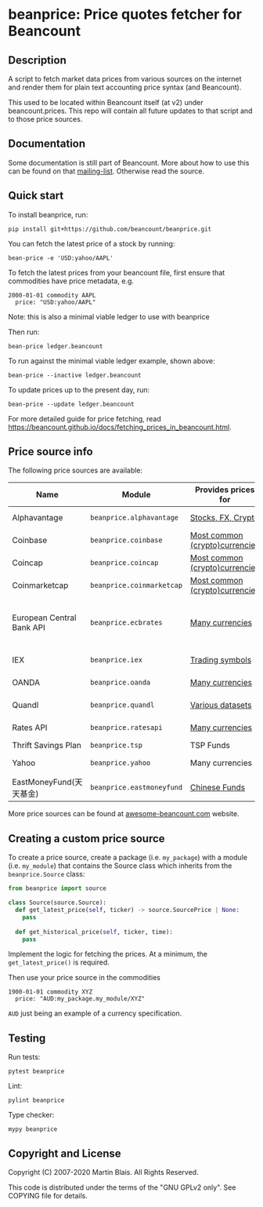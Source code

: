 # beanprice: Price quotes fetcher for Beancount

## Description

A script to fetch market data prices from various sources on the internet
and render them for plain text accounting price syntax (and Beancount).

This used to be located within Beancount itself (at v2) under beancount.prices.
This repo will contain all future updates to that script and to those price
sources.

## Documentation

Some documentation is still part of Beancount. More about how to use this can be
found on that [mailing-list](https://groups.google.com/forum/#!forum/beancount).
Otherwise read the source.

## Quick start

To install beanprice, run:

```shell
pip install git+https://github.com/beancount/beanprice.git
```

You can fetch the latest price of a stock by running:

```shell
bean-price -e 'USD:yahoo/AAPL'
```

To fetch the latest prices from your beancount file, first ensure that commodities have price metadata, e.g.

```
2000-01-01 commodity AAPL
  price: "USD:yahoo/AAPL"
```
Note: this is also a minimal viable ledger to use with beanprice

Then run:

```shell
bean-price ledger.beancount
```

To run against the minimal viable ledger example, shown above:

```shell
bean-price --inactive ledger.beancount
```

To update prices up to the present day, run:

```shell
bean-price --update ledger.beancount
```

For more detailed guide for price fetching, read <https://beancount.github.io/docs/fetching_prices_in_beancount.html>.


## Price source info
The following price sources are available:

| Name                    | Module                    | Provides prices for                                                               | Base currency                                                                    | Latest price? | Historical price? |
|-------------------------|---------------------------|-----------------------------------------------------------------------------------|----------------------------------------------------------------------------------|---------------|-------------------|
| Alphavantage            | `beanprice.alphavantage`  | [Stocks, FX, Crypto](http://alphavantage.co)                                      | Many currencies                                                                  | ✓             | ✕                 |
| Coinbase                | `beanprice.coinbase`      | [Most common (crypto)currencies](https://api.coinbase.com/v2/exchange-rates)      | [Many currencies](https://api.coinbase.com/v2/currencies)                        | ✓             | ✓                 |
| Coincap                 | `beanprice.coincap`       | [Most common (crypto)currencies](https://docs.coincap.io)                         | USD                                                                              | ✓             | ✓                 |
| Coinmarketcap           | `beanprice.coinmarketcap` | [Most common (crypto)currencies](https://coinmarketcap.com/api/documentation/v1/) | Many Currencies                                                                  | ✓             | ✕                 |
| European Central Bank API| `beanprice.ecbrates`      | [Many currencies](https://data.ecb.europa.eu/search-results?searchTerm=exchange%20rates)                     | [Many currencies](https://data.ecb.europa.eu/search-results?searchTerm=exchange%20rates) (Derived from EUR rates)| ✓             | ✓                |
| IEX                     | `beanprice.iex`           | [Trading symbols](https://iextrading.com/trading/eligible-symbols/)               | USD                                                                              | ✓             | 🚧 (Not yet!)     |
| OANDA                   | `beanprice.oanda`         | [Many currencies](https://developer.oanda.com/exchange-rates-api/v1/currencies/)  | [Many currencies](https://developer.oanda.com/exchange-rates-api/v1/currencies/) | ✓             | ✓                 |
| Quandl                  | `beanprice.quandl`        | [Various datasets](https://www.quandl.com/search)                                 | [Various datasets](https://www.quandl.com/search)                                | ✓             | ✓                 |
| Rates API               | `beanprice.ratesapi`      | [Many currencies](https://api.exchangerate.host/symbols)                          | [Many currencies](https://api.exchangerate.host/symbols)                         | ✓             | ✓                 |
| Thrift Savings Plan     | `beanprice.tsp`           | TSP Funds                                                                         | USD                                                                              | ✓             | ✓                 |
| Yahoo                   | `beanprice.yahoo`         | Many currencies                                                                   | Many currencies                                                                  | ✓             | ✓                 |
| EastMoneyFund(天天基金) | `beanprice.eastmoneyfund` | [Chinese Funds](http://fund.eastmoney.com/js/fundcode_search.js)                  | CNY                                                                              | ✓             | ✓                 |


More price sources can be found at [awesome-beancount.com](https://awesome-beancount.com/#price-sources) website.

## Creating a custom price source

To create a price source, create a package (i.e. `my_package`) with a module (i.e. `my_module`) that contains the Source class which inherits from the `beanprice.Source` class:

```python
from beanprice import source

class Source(source.Source):
  def get_latest_price(self, ticker) -> source.SourcePrice | None:
    pass
  
  def get_historical_price(self, ticker, time):
    pass
```
Implement the logic for fetching the prices. At a minimum, the `get_latest_price()` is required.

Then use your price source in the commodities

```beancount
1900-01-01 commodity XYZ
  price: "AUD:my_package.my_module/XYZ"
```
`AUD` just being an example of a currency specification.

## Testing

Run tests:

```
pytest beanprice
```

Lint:

```
pylint beanprice
```

Type checker:

```
mypy beanprice
```

## Copyright and License

Copyright (C) 2007-2020  Martin Blais.  All Rights Reserved.

This code is distributed under the terms of the "GNU GPLv2 only".
See COPYING file for details.
